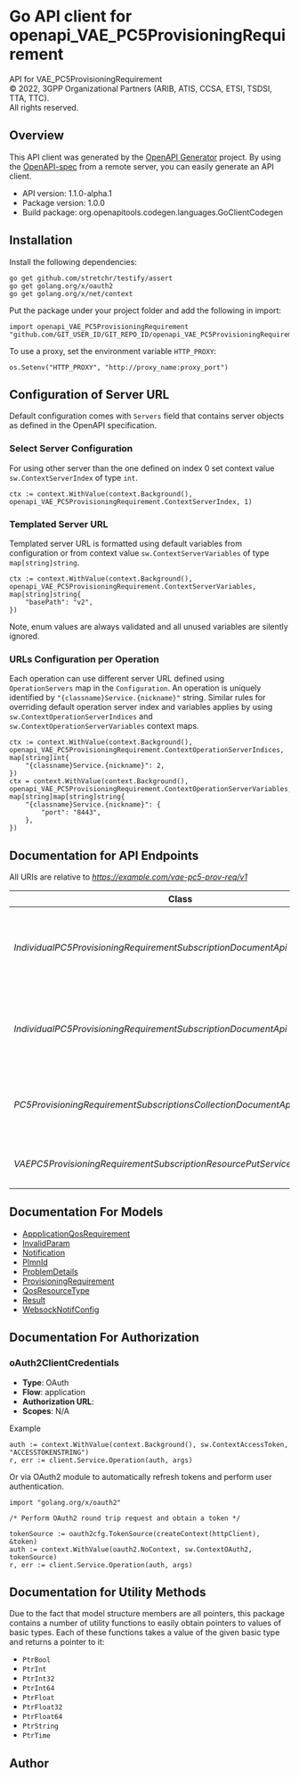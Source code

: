 # Go API client for openapi_VAE_PC5ProvisioningRequirement

API for VAE_PC5ProvisioningRequirement  
© 2022, 3GPP Organizational Partners (ARIB, ATIS, CCSA, ETSI, TSDSI, TTA, TTC).  
All rights reserved.


## Overview
This API client was generated by the [OpenAPI Generator](https://openapi-generator.tech) project.  By using the [OpenAPI-spec](https://www.openapis.org/) from a remote server, you can easily generate an API client.

- API version: 1.1.0-alpha.1
- Package version: 1.0.0
- Build package: org.openapitools.codegen.languages.GoClientCodegen

## Installation

Install the following dependencies:

```shell
go get github.com/stretchr/testify/assert
go get golang.org/x/oauth2
go get golang.org/x/net/context
```

Put the package under your project folder and add the following in import:

```golang
import openapi_VAE_PC5ProvisioningRequirement "github.com/GIT_USER_ID/GIT_REPO_ID/openapi_VAE_PC5ProvisioningRequirement"
```

To use a proxy, set the environment variable `HTTP_PROXY`:

```golang
os.Setenv("HTTP_PROXY", "http://proxy_name:proxy_port")
```

## Configuration of Server URL

Default configuration comes with `Servers` field that contains server objects as defined in the OpenAPI specification.

### Select Server Configuration

For using other server than the one defined on index 0 set context value `sw.ContextServerIndex` of type `int`.

```golang
ctx := context.WithValue(context.Background(), openapi_VAE_PC5ProvisioningRequirement.ContextServerIndex, 1)
```

### Templated Server URL

Templated server URL is formatted using default variables from configuration or from context value `sw.ContextServerVariables` of type `map[string]string`.

```golang
ctx := context.WithValue(context.Background(), openapi_VAE_PC5ProvisioningRequirement.ContextServerVariables, map[string]string{
	"basePath": "v2",
})
```

Note, enum values are always validated and all unused variables are silently ignored.

### URLs Configuration per Operation

Each operation can use different server URL defined using `OperationServers` map in the `Configuration`.
An operation is uniquely identified by `"{classname}Service.{nickname}"` string.
Similar rules for overriding default operation server index and variables applies by using `sw.ContextOperationServerIndices` and `sw.ContextOperationServerVariables` context maps.

```golang
ctx := context.WithValue(context.Background(), openapi_VAE_PC5ProvisioningRequirement.ContextOperationServerIndices, map[string]int{
	"{classname}Service.{nickname}": 2,
})
ctx = context.WithValue(context.Background(), openapi_VAE_PC5ProvisioningRequirement.ContextOperationServerVariables, map[string]map[string]string{
	"{classname}Service.{nickname}": {
		"port": "8443",
	},
})
```

## Documentation for API Endpoints

All URIs are relative to *https://example.com/vae-pc5-prov-req/v1*

Class | Method | HTTP request | Description
------------ | ------------- | ------------- | -------------
*IndividualPC5ProvisioningRequirementSubscriptionDocumentApi* | [**DeletePC5ProvisioningRequirementSubscription**](docs/IndividualPC5ProvisioningRequirementSubscriptionDocumentApi.md#deletepc5provisioningrequirementsubscription) | **Delete** /subscriptions/{subscriptionId} | VAE PC5 Provisioning Requirement Subscription resource delete service Operation
*IndividualPC5ProvisioningRequirementSubscriptionDocumentApi* | [**ReadPC5ProvisioningRequirementSubscription**](docs/IndividualPC5ProvisioningRequirementSubscriptionDocumentApi.md#readpc5provisioningrequirementsubscription) | **Get** /subscriptions/{subscriptionId} | VAE PC5 Provisioning Requirement Subscription resource read service Operation
*PC5ProvisioningRequirementSubscriptionsCollectionDocumentApi* | [**Create**](docs/PC5ProvisioningRequirementSubscriptionsCollectionDocumentApi.md#create) | **Post** /subscriptions | VAE_PC5 Provisioning Requirement resource create service Operation
*VAEPC5ProvisioningRequirementSubscriptionResourcePutServiceOperationApi* | [**UpdatePC5ProvisioningRequirementSubscription**](docs/VAEPC5ProvisioningRequirementSubscriptionResourcePutServiceOperationApi.md#updatepc5provisioningrequirementsubscription) | **Put** /subscriptions/{subscriptionId} | Updates/replaces an existing subscription resource


## Documentation For Models

 - [AppplicationQosRequirement](docs/AppplicationQosRequirement.md)
 - [InvalidParam](docs/InvalidParam.md)
 - [Notification](docs/Notification.md)
 - [PlmnId](docs/PlmnId.md)
 - [ProblemDetails](docs/ProblemDetails.md)
 - [ProvisioningRequirement](docs/ProvisioningRequirement.md)
 - [QosResourceType](docs/QosResourceType.md)
 - [Result](docs/Result.md)
 - [WebsockNotifConfig](docs/WebsockNotifConfig.md)


## Documentation For Authorization



### oAuth2ClientCredentials


- **Type**: OAuth
- **Flow**: application
- **Authorization URL**: 
- **Scopes**: N/A

Example

```golang
auth := context.WithValue(context.Background(), sw.ContextAccessToken, "ACCESSTOKENSTRING")
r, err := client.Service.Operation(auth, args)
```

Or via OAuth2 module to automatically refresh tokens and perform user authentication.

```golang
import "golang.org/x/oauth2"

/* Perform OAuth2 round trip request and obtain a token */

tokenSource := oauth2cfg.TokenSource(createContext(httpClient), &token)
auth := context.WithValue(oauth2.NoContext, sw.ContextOAuth2, tokenSource)
r, err := client.Service.Operation(auth, args)
```


## Documentation for Utility Methods

Due to the fact that model structure members are all pointers, this package contains
a number of utility functions to easily obtain pointers to values of basic types.
Each of these functions takes a value of the given basic type and returns a pointer to it:

* `PtrBool`
* `PtrInt`
* `PtrInt32`
* `PtrInt64`
* `PtrFloat`
* `PtrFloat32`
* `PtrFloat64`
* `PtrString`
* `PtrTime`

## Author



